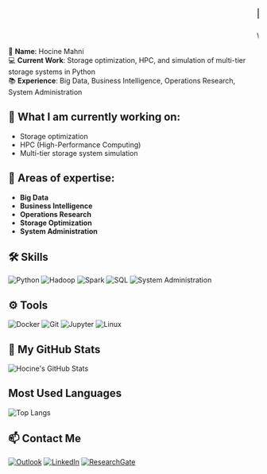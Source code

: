 # <marquee>Hello, World 👋</marquee>

<marquee>Welcome to my GitHub!</marquee>


💼 **Name**: Hocine Mahni  
💻 **Current Work**: Storage optimization, HPC, and simulation of multi-tier storage systems in Python  
📚 **Experience**: Big Data, Business Intelligence, Operations Research, System Administration

## 🔧 What I am currently working on:
- Storage optimization
- HPC (High-Performance Computing)
- Multi-tier storage system simulation

## 🌱 Areas of expertise:
- **Big Data**
- **Business Intelligence**
- **Operations Research**
- **Storage Optimization**
- **System Administration**

## 🛠️ Skills
![Python](https://img.shields.io/badge/-Python-3776AB?style=flat-square&logo=python&logoColor=white)
![Hadoop](https://img.shields.io/badge/-Hadoop-66CCFF?style=flat-square&logo=apache-hadoop&logoColor=white)
![Spark](https://img.shields.io/badge/-Apache%20Spark-E25A1C?style=flat-square&logo=apache-spark&logoColor=white)
![SQL](https://img.shields.io/badge/-SQL-4479A1?style=flat-square&logo=postgresql&logoColor=white)
![System Administration](https://img.shields.io/badge/-System%20Administration-007ACC?style=flat-square&logo=linux&logoColor=white)

## ⚙️ Tools
![Docker](https://img.shields.io/badge/-Docker-2496ED?style=flat-square&logo=docker&logoColor=white)
![Git](https://img.shields.io/badge/-Git-F05032?style=flat-square&logo=git&logoColor=white)
![Jupyter](https://img.shields.io/badge/-Jupyter-F3631D?style=flat-square&logo=jupyter&logoColor=white)
![Linux](https://img.shields.io/badge/-Linux-FCC624?style=flat-square&logo=linux&logoColor=black)

## 🌟 My GitHub Stats
![Hocine's GitHub Stats](https://github-readme-stats.vercel.app/api?username=hocinemahni&show_icons=true&include_all_commits=true&count_private=true&theme=radical)

## Most Used Languages
![Top Langs](https://github-readme-stats.vercel.app/api/top-langs/?username=hocinemahni&layout=compact&theme=radical)

## 📫 Contact Me

[![Outlook](https://img.shields.io/badge/-Outlook-0078D4?style=flat-square&logo=microsoft-outlook&logoColor=white)](mailto:hocine.mahni@ensta-bretagne.org)
[![LinkedIn](https://img.shields.io/badge/-LinkedIn-0077B5?style=flat-square&logo=linkedin&logoColor=white)](https://www.linkedin.com/in/hocine-mahni-85780518b/)
[![ResearchGate](https://img.shields.io/badge/-ResearchGate-00CCBB?style=flat-square&logo=ResearchGate&logoColor=white)](https://www.researchgate.net/profile/Hocine-Mahni)
